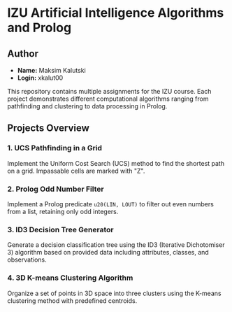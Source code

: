 # IZU Artificial Intelligence Algorithms and Prolog

## Author

- **Name:** Maksim Kalutski
- **Login:** xkalut00

This repository contains multiple assignments for the IZU course. Each project demonstrates different computational
algorithms ranging from pathfinding and clustering to data processing in Prolog.

## Projects Overview

### 1. UCS Pathfinding in a Grid

Implement the Uniform Cost Search (UCS) method to find the shortest path on a grid. Impassable
cells are marked with "Z".

### 2. Prolog Odd Number Filter

Implement a Prolog predicate `u20(LIN, LOUT)` to filter out even numbers from a list, retaining
only odd integers.

### 3. ID3 Decision Tree Generator

Generate a decision classification tree using the ID3 (Iterative Dichotomiser 3) algorithm based
on provided data including attributes, classes, and observations.


### 4. 3D K-means Clustering Algorithm

Organize a set of points in 3D space into three clusters using the K-means clustering method with
predefined centroids.
